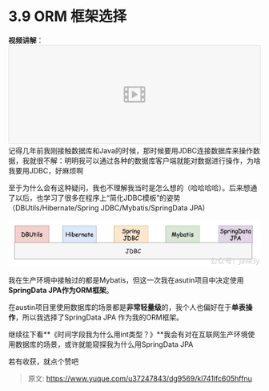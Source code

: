 # 3.9 ORM 框架选择

**视频讲解**：
[![#11 为什么MySQL和SpringData JPA.mp4 (505.01MB)](./img/74w1dFMPIpovCGHE/1715182390798-8898196c-c9e7-4e80-ab68-9f7df75762fe-359064.png)](https://www.yuque.com/u37247843/dg9569/kl741lfc605hffnu?_lake_card=%7B%22status%22%3A%22done%22%2C%22name%22%3A%22%2311%20%E4%B8%BA%E4%BB%80%E4%B9%88MySQL%E5%92%8CSpringData%20JPA.mp4%22%2C%22size%22%3A529546331%2C%22taskId%22%3A%22u5b21b5e6-154e-4c50-bae0-5e5867b78de%22%2C%22taskType%22%3A%22upload%22%2C%22url%22%3Anull%2C%22cover%22%3Anull%2C%22videoId%22%3A%22inputs%2Fprod%2Fyuque%2F2023%2F1285871%2Fmp4%2F1687266642399-19e3929d-f81f-442a-8457-95d42f9c3995.mp4%22%2C%22download%22%3Afalse%2C%22__spacing%22%3A%22both%22%2C%22id%22%3A%22tRD2v%22%2C%22margin%22%3A%7B%22top%22%3Atrue%2C%22bottom%22%3Atrue%7D%2C%22card%22%3A%22video%22%7D#tRD2v)
记得几年前我刚接触数据库和Java的时候，那时候要用JDBC连接数据库来操作数据，我就很不解：明明我可以通过各种的数据库客户端就能对数据进行操作，为啥我要用JDBC，好麻烦啊

至于为什么会有这种疑问，我也不理解我当时是怎么想的（哈哈哈哈）。后来想通了以后，也学习了很多在程序上“简化JDBC模板”的姿势（DBUtils/Hibernate/Spring JDBC/Mybatis/SpringData JPA)

![1649118941741-5bd11e0c-0e31-41be-b4d0-e77c39f785d2.png](./img/74w1dFMPIpovCGHE/1649118941741-5bd11e0c-0e31-41be-b4d0-e77c39f785d2-725879.webp)

我在生产环境中接触过的都是Mybatis，但这一次我在asutin项目中决定使用**SpringData JPA作为ORM框架**。

在austin项目里使用数据库的场景都是**非常轻量级**的，我个人也偏好在于**单表操作**，所以我选择了SpringData JPA 作为我的ORM框架。

继续往下看**《时间字段我为什么用int类型？》**我会有对在互联网生产环境使用数据库的场景，或许就能窥探我为什么用SpringData JPA

若有收获，就点个赞吧

 


> 原文: <https://www.yuque.com/u37247843/dg9569/kl741lfc605hffnu>